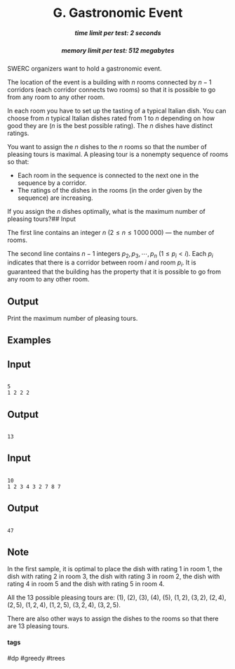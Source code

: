 <h1 style='text-align: center;'> G. Gastronomic Event</h1>

<h5 style='text-align: center;'>time limit per test: 2 seconds</h5>
<h5 style='text-align: center;'>memory limit per test: 512 megabytes</h5>

SWERC organizers want to hold a gastronomic event.

The location of the event is a building with $n$ rooms connected by $n-1$ corridors (each corridor connects two rooms) so that it is possible to go from any room to any other room.

In each room you have to set up the tasting of a typical Italian dish. You can choose from $n$ typical Italian dishes rated from $1$ to $n$ depending on how good they are ($n$ is the best possible rating). The $n$ dishes have distinct ratings.

You want to assign the $n$ dishes to the $n$ rooms so that the number of pleasing tours is maximal. A pleasing tour is a nonempty sequence of rooms so that:

* Each room in the sequence is connected to the next one in the sequence by a corridor.
* The ratings of the dishes in the rooms (in the order given by the sequence) are increasing.

 If you assign the $n$ dishes optimally, what is the maximum number of pleasing tours?## Input

The first line contains an integer $n$ ($2\le n\le 1\,000\,000$) — the number of rooms.

The second line contains $n-1$ integers $p_2, p_3, \cdots , p_n$ ($1 \leq p_i < i$). Each $p_i$ indicates that there is a corridor between room $i$ and room $p_i$. It is guaranteed that the building has the property that it is possible to go from any room to any other room.

## Output

Print the maximum number of pleasing tours.

## Examples

## Input


```

5
1 2 2 2

```
## Output


```

13

```
## Input


```

10
1 2 3 4 3 2 7 8 7

```
## Output


```

47

```
## Note

In the first sample, it is optimal to place the dish with rating $1$ in room $1$, the dish with rating $2$ in room $3$, the dish with rating $3$ in room $2$, the dish with rating $4$ in room $5$ and the dish with rating $5$ in room $4$. 

All the $13$ possible pleasing tours are: $(1)$, $(2)$, $(3)$, $(4)$, $(5)$, $(1,2)$, $(3,2)$, $(2,4)$, $(2,5)$, $(1,2,4)$, $(1,2,5)$, $(3,2,4)$, $(3,2,5)$.

There are also other ways to assign the dishes to the rooms so that there are $13$ pleasing tours.



#### tags 

#dp #greedy #trees 